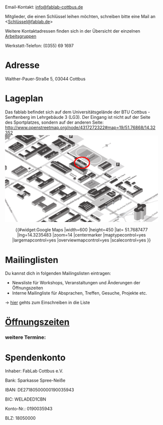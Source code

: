 Email-Kontakt: <info@fablab-cottbus.de>

Mitglieder, die einen Schlüssel leihen möchten, schreiben bitte eine
Mail an <Schlüssel@fablab.de>

Weitere Kontaktadressen finden sich in der Übersicht der einzelnen
[Arbeitsgruppen](AG-Übersicht "wikilink")

Werkstatt-Telefon: (0355) 69 1697

# Adresse

Walther-Pauer-Straße 5, 03044 Cottbus

# Lageplan

Das fablab befindet sich auf dem Universitätsgelände der BTU Cottbus -
Senftenberg im Lehrgebäude 3 (LG3). Der Eingang ist nicht auf der Seite
des Sportplatzes, sondern auf der anderen Seite:
<http://www.openstreetmap.org/node/4317272322#map=19/51.76868/14.32352>
![Lageplan.png](Lageplan.png "Lageplan.png")

<div align="center">

{{\#widget:Google Maps |width=600 |height=450 |lat= 51.7687477
|lng=14.3235483 |zoom=14 |centermarker |maptypecontrol=yes
|largemapcontrol=yes |overviewmapcontrol=yes |scalecontrol=yes }}

</div>

# Mailinglisten

Du kannst dich in folgenden Mailingslisten eintragen:

  - Newsliste für Workshops, Veranstaltungen und Änderungen der
    Öffnungszeiten
  - Interne Mailingliste für Absprachen, Treffen, Gesuche, Projekte etc.

\-\> [hier](http://fablab-cottbus.de/mail/subscribe.htm) gehts zum
Einschreiben in die Liste

# [Öffnungszeiten](Öffnungszeiten "wikilink")

### weitere Termine:

# Spendenkonto

Inhaber: FabLab Cottbus e.V.

Bank: Sparkasse Spree-Neiße

IBAN: DE27180500000190035943

BIC: WELADED1CBN

Konto-Nr.: 0190035943

BLZ: 18050000